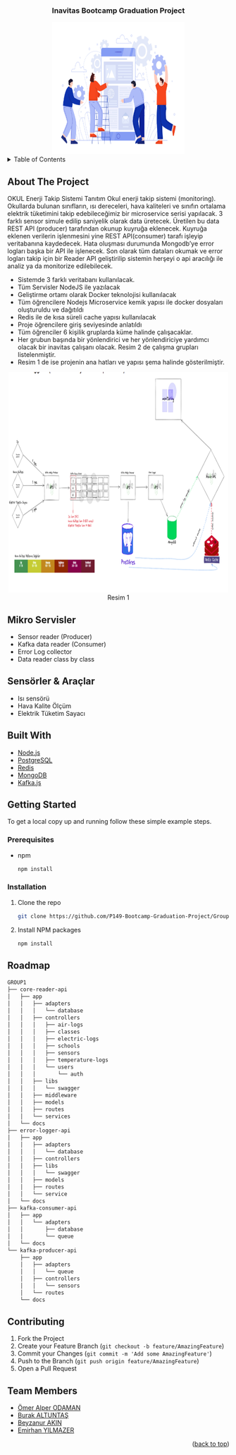 <div align="center">
<h3 align="center">Inavitas Bootcamp Graduation Project</h3>
  <img src="./images/team.jpg" width="300" height="300">

</div>

<!-- TABLE OF CONTENTS -->
<details>
  <summary>Table of Contents</summary>
  <ol>
    <li>
      <a href="#about-the-project">About The Project</a>
      <ul>
        <li><a href="#built-with">Built With</a></li>
      </ul>
    </li>
    <li>
      <a href="#getting-started">Getting Started</a>
      <ul>
        <li><a href="#prerequisites">Prerequisites</a></li>
        <li><a href="#installation">Installation</a></li>
      </ul>
    </li>
    <li><a href="#roadmap">Roadmap</a></li>
    <li><a href="#contributing">Contributing</a></li>
    <li><a href="#team-members">TEAM</a></li>
  </ol>
</details>

<!-- ABOUT THE PROJECT -->

## About The Project

OKUL Enerji Takip Sistemi
Tanıtım
Okul enerji takip sistemi (monitoring).
Okullarda bulunan sınıfların, ısı dereceleri, hava kaliteleri ve sınıfın
ortalama elektrik tüketimini takip edebileceğimiz bir microservice serisi
yapılacak.
3 farklı sensor simule edilip saniyelik olarak data üretecek. Üretilen bu
data REST API (producer) tarafından okunup kuyruğa eklenecek.
Kuyruğa eklenen verilerin işlenmesini yine REST API(consumer) tarafı
işleyip veritabanına kaydedecek. Hata oluşması durumunda Mongodb’ye error
logları başka bir API ile işlenecek.
Son olarak tüm dataları okumak ve error logları takip için bir Reader API
geliştirilip sistemin herşeyi o api aracılığı ile analiz ya da monitorize
edilebilecek.

- Sistemde 3 farklı veritabanı kullanılacak.
- Tüm Servisler NodeJS ile yazılacak
- Geliştirme ortamı olarak Docker teknolojisi kullanılacak
- Tüm öğrencilere Nodejs Microservice kemik yapısı ile docker dosyaları
  oluşturuldu ve dağıtıldı
- Redis ile de kısa süreli cache yapısı kullanılacak
- Proje öğrencilere giriş seviyesinde anlatıldı
- Tüm öğrenciler 6 kişilik gruplarda küme halinde çalışacaklar.
- Her grubun başında bir yönlendirici ve her yönlendiriciye yardımcı
  olacak bir inavitas çalışanı olacak. Resim 2 de çalışma grupları
  listelenmiştir.
- Resim 1 de ise projenin ana hatları ve yapısı şema halinde
gösterilmiştir.
<div align="center"><img src="./images/school-energy-system.png" width="500" height="500">Resim 1</div>

## Mikro Servisler

- Sensor reader (Producer)
- Kafka data reader (Consumer)
- Error Log collector
- Data reader class by class

## Sensörler & Araçlar

- Isı sensörü
- Hava Kalite Ölçüm
- Elektrik Tüketim Sayacı

## Built With

- [Node.js](https://nodejs.org/en/)
- [PostgreSQL](https://www.postgresql.org/)
- [Redis](https://redis.io/)
- [MongoDB](https://www.mongodb.com/)
- [Kafka.js](https://kafka.js.org/)

<div id="top"></div>

<!-- GETTING STARTED -->

## Getting Started

To get a local copy up and running follow these simple example steps.

### Prerequisites

- npm
  ```sh
  npm install
  ```

### Installation

1. Clone the repo
   ```sh
   git clone https://github.com/P149-Bootcamp-Graduation-Project/Group1.git
   ```
2. Install NPM packages
   ```sh
   npm install
   ```

<!-- ROADMAP -->

## Roadmap

```
GROUP1
├── core-reader-api
│   ├── app
│   │   ├── adapters
│   │   │   └── database
│   │   ├── controllers
│   │   │   ├── air-logs
│   │   │   ├── classes
│   │   │   ├── electric-logs
│   │   │   ├── schools
│   │   │   ├── sensors
│   │   │   ├── temperature-logs
│   │   │   └── users
│   │   │       └── auth
│   │   ├── libs
│   │   │   └── swagger
│   │   ├── middleware
│   │   ├── models
│   │   ├── routes
│   │   └── services
│   └── docs
├── error-logger-api
│   ├── app
│   │   ├── adapters
│   │   │   └── database
│   │   ├── controllers
│   │   ├── libs
│   │   │   └── swagger
│   │   ├── models
│   │   ├── routes
│   │   └── service
│   └── docs
├── kafka-consumer-api
│   ├── app
│   │   └── adapters
│   │       ├── database
│   │       └── queue
│   └── docs
└── kafka-producer-api
    ├── app
    │   ├── adapters
    │   │   └── queue
    │   ├── controllers
    │   │   └── sensors
    │   └── routes
    └── docs
```

<!-- CONTRIBUTING -->

## Contributing

1. Fork the Project
2. Create your Feature Branch (`git checkout -b feature/AmazingFeature`)
3. Commit your Changes (`git commit -m 'Add some AmazingFeature'`)
4. Push to the Branch (`git push origin feature/AmazingFeature`)
5. Open a Pull Request

<!-- ACKNOWLEDGMENTS -->

## Team Members

- [Ömer Alper ODAMAN](https://github.com/alperodaman)
- [Burak ALTUNTAŞ](https://github.com/baltuntas3)
- [Beyzanur AKIN](https://github.com/beyzanurakin)
- [Emirhan YILMAZER]()


<p align="right">(<a href="#top">back to top</a>)</p>
